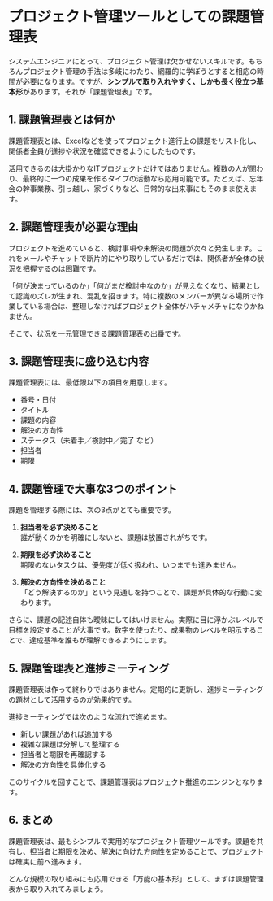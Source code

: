 # プロジェクト管理ツールとしての課題管理表

システムエンジニアにとって、プロジェクト管理は欠かせないスキルです。もちろんプロジェクト管理の手法は多岐にわたり、網羅的に学ぼうとすると相応の時間が必要になります。ですが、**シンプルで取り入れやすく、しかも長く役立つ基本形**があります。それが「課題管理表」です。

## 1. 課題管理表とは何か

課題管理表とは、Excelなどを使ってプロジェクト進行上の課題をリスト化し、関係者全員が進捗や状況を確認できるようにしたものです。  

活用できるのは大掛かりなITプロジェクトだけではありません。複数の人が関わり、最終的に一つの成果を作るタイプの活動なら応用可能です。たとえば、忘年会の幹事業務、引っ越し、家づくりなど、日常的な出来事にもそのまま使えます。

## 2. 課題管理表が必要な理由

プロジェクトを進めていると、検討事項や未解決の問題が次々と発生します。これをメールやチャットで断片的にやり取りしているだけでは、関係者が全体の状況を把握するのは困難です。  

「何が決まっているのか」「何がまだ検討中なのか」が見えなくなり、結果として認識のズレが生まれ、混乱を招きます。特に複数のメンバーが異なる場所で作業している場合は、整理しなければプロジェクト全体がハチャメチャになりかねません。  

そこで、状況を一元管理できる課題管理表の出番です。

## 3. 課題管理表に盛り込む内容

課題管理表には、最低限以下の項目を用意します。

- 番号・日付  
- タイトル  
- 課題の内容  
- 解決の方向性  
- ステータス（未着手／検討中／完了 など）  
- 担当者  
- 期限  

## 4. 課題管理で大事な3つのポイント

課題を管理する際には、次の3点がとても重要です。

1. **担当者を必ず決めること**  
   誰が動くのかを明確にしないと、課題は放置されがちです。  

2. **期限を必ず決めること**  
   期限のないタスクは、優先度が低く扱われ、いつまでも進みません。  

3. **解決の方向性を決めること**  
   「どう解決するのか」という見通しを持つことで、課題が具体的な行動に変わります。  

さらに、課題の記述自体も曖昧にしてはいけません。実際に目に浮かぶレベルで目標を設定することが大事です。数字を使ったり、成果物のレベルを明示することで、達成基準を誰もが理解できるようにします。


## 5. 課題管理表と進捗ミーティング

課題管理表は作って終わりではありません。定期的に更新し、進捗ミーティングの題材として活用するのが効果的です。  

進捗ミーティングでは次のような流れで進めます。

- 新しい課題があれば追加する  
- 複雑な課題は分解して整理する  
- 担当者と期限を再確認する  
- 解決の方向性を具体化する  

このサイクルを回すことで、課題管理表はプロジェクト推進のエンジンとなります。

## 6. まとめ

課題管理表は、最もシンプルで実用的なプロジェクト管理ツールです。課題を共有し、担当者と期限を決め、解決に向けた方向性を定めることで、プロジェクトは確実に前へ進みます。  

どんな規模の取り組みにも応用できる「万能の基本形」として、まずは課題管理表から取り入れてみましょう。
